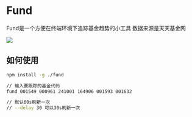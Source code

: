 # Fund

Fund是一个方便在终端环境下追踪基金趋势的小工具
数据来源是天天基金网

![](https://github.com/xuchdeid/fund/blob/master/screenshot/screenshot1.png?raw=true)

## 如何使用

```sh
npm install -g ./fund

// 输入要跟踪的基金代码
fund 001549 000961 241001 164906 001593 001632

// 默认60s刷新一次
// --delay 30 可以30s刷新一次
```
